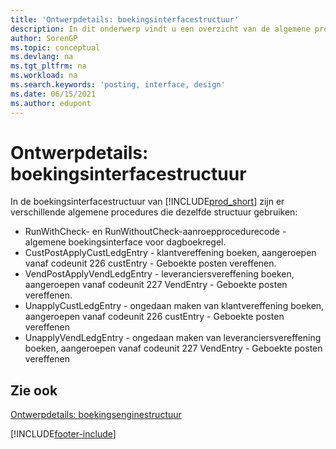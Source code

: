 ```yaml
---
title: 'Ontwerpdetails: boekingsinterfacestructuur'
description: In dit onderwerp vindt u een overzicht van de algemene procedures en ontwerpdetails in de boekingsinterfacestructuur.
author: SorenGP
ms.topic: conceptual
ms.devlang: na
ms.tgt_pltfrm: na
ms.workload: na
ms.search.keywords: 'posting, interface, design'
ms.date: 06/15/2021
ms.author: edupont
---
```

# <a name="design-details-posting-interface-structure"></a>Ontwerpdetails: boekingsinterfacestructuur
In de boekingsinterfacestructuur van [!INCLUDE[prod_short](includes/prod_short.md)] zijn er verschillende algemene procedures die dezelfde structuur gebruiken:  
  
* RunWithCheck- en RunWithoutCheck-aanroepprocedurecode - algemene boekingsinterface voor dagboekregel.  
* CustPostApplyCustLedgEntry - klantvereffening boeken, aangeroepen vanaf codeunit 226 custEntry - Geboekte posten vereffenen.  
* VendPostApplyVendLedgEntry - leveranciersvereffening boeken, aangeroepen vanaf codeunit 227 VendEntry - Geboekte posten vereffenen.  
* UnapplyCustLedgEntry - ongedaan maken van klantvereffening boeken, aangeroepen vanaf codeunit 226 custEntry - Geboekte posten vereffenen  
* UnapplyVendLedgEntry - ongedaan maken van leveranciersvereffening boeken, aangeroepen vanaf codeunit 227 VendEntry - Geboekte posten vereffenen  
  
## <a name="see-also"></a>Zie ook
[Ontwerpdetails: boekingsenginestructuur](design-details-posting-engine-structure.md)

[!INCLUDE[footer-include](includes/footer-banner.md)]
